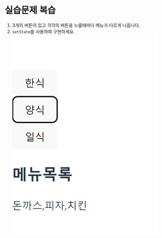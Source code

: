# 실습문제 복습

1. 3개의 버튼이 있고 각각의 버튼을 누를때마다 메뉴가 다르게 나옵니다.
2. `setState`를 사용하여 구현하세요.
![사진](./image1.png)

